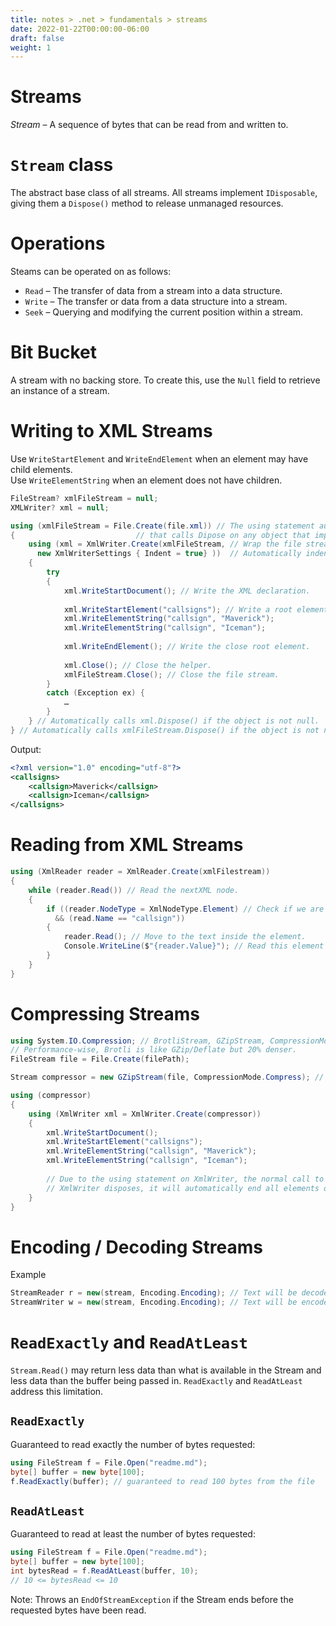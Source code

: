 ```yaml
---
title: notes > .net > fundamentals > streams
date: 2022-01-22T00:00:00-06:00
draft: false
weight: 1
---
```


# Streams
*Stream* – A sequence of bytes that can be read from and written to.

# `Stream` class
The abstract base class of all streams.
All streams implement `IDisposable`, giving them a `Dispose()` method to release unmanaged resources.

# Operations
Steams can be operated on as follows:
- `Read` – The transfer of data from a stream into a data structure.
- `Write` – The transfer or data from a data structure into a stream.
- `Seek` – Querying and modifying the current position within a stream.

# Bit Bucket
A stream with no backing store.  To create this, use the `Null` field to retrieve an instance of a stream.

# Writing to XML Streams
Use `WriteStartElement` and `WriteEndElement` when an element may have child elements.  
Use `WriteElementString` when an element does not have children.

```cs
FileStream? xmlFileStream = null;
XMLWriter? xml = null;

using (xmlFileStream = File.Create(file.xml)) // The using statement automatically generates a finally statement
{							// that calls Dipose on any object that implements IDisposable.
	using (xml = XmlWriter.Create(xmlFileStream, // Wrap the file stream in an XML writer stream helper.
	  new XmlWriterSettings { Indent = true} ))  // Automatically indent nested elements.
	{
		try 
		{
			xml.WriteStartDocument(); // Write the XML declaration.
			
			xml.WriteStartElement("callsigns"); // Write a root element.
			xml.WriteElementString("callsign", "Maverick");
			xml.WriteElementString("callsign", "Iceman");
			
			xml.WriteEndElement(); // Write the close root element.
			
			xml.Close(); // Close the helper.
			xmlFileStream.Close(); // Close the file stream.
		}
		catch (Exception ex) {
			…
		}
	} // Automatically calls xml.Dispose() if the object is not null.
} // Automatically calls xmlFileStream.Dispose() if the object is not null.
```

Output:
```xml
<?xml version="1.0" encoding="utf-8"?>
<callsigns>
	<callsign>Maverick</callsign>
	<callsign>Iceman</callsign>
</callsigns>
```

# Reading from XML Streams
```cs
using (XmlReader reader = XmlReader.Create(xmlFilestream))
{
	while (reader.Read()) // Read the nextXML node.
	{
		if ((reader.NodeType = XmlNodeType.Element) // Check if we are on an element node named "callsign".
		  && (read.Name == "callsign"))
		{
			reader.Read(); // Move to the text inside the element.
			Console.WriteLine($"{reader.Value}"); // Read this element's value.
		}
	}
}
```

# Compressing Streams
```cs
using System.IO.Compression; // BrotliStream, GZipStream, CompressionMode 
// Performance-wise, Brotli is like GZip/Deflate but 20% denser.
FileStream file = File.Create(filePath);

Stream compressor = new GZipStream(file, CompressionMode.Compress); // Compress file.

using (compressor)
{
	using (XmlWriter xml = XmlWriter.Create(compressor))
	{
		xml.WriteStartDocument();
		xml.WriteStartElement("callsigns");
		xml.WriteElementString("callsign", "Maverick");
		xml.WriteElementString("callsign", "Iceman");
		
		// Due to the using statement on XmlWriter, the normal call to WriteEndElement is not necessary.  When
		// XmlWriter disposes, it will automatically end all elements of any depth.
	}
}
```

# Encoding / Decoding Streams
Example
```cs
StreamReader r = new(stream, Encoding.Encoding); // Text will be decoded as bytes are read from the stream.
StreamWriter w = new(stream, Encoding.Encoding); // Text will be encoded as bytes are written to the stream.
```

# `ReadExactly` and `ReadAtLeast`
`Stream.Read()` may return less data than what is available in the Stream and less data than the buffer being passed in. `ReadExactly` and `ReadAtLeast` address this limitation.

## `ReadExactly`
Guaranteed to read exactly the number of bytes requested:
```cs
using FileStream f = File.Open("readme.md");
byte[] buffer = new byte[100];
f.ReadExactly(buffer); // guaranteed to read 100 bytes from the file
```

## `ReadAtLeast`
Guaranteed to read at least the number of bytes requested:
```cs
using FileStream f = File.Open("readme.md");
byte[] buffer = new byte[100];
int bytesRead = f.ReadAtLeast(buffer, 10);
// 10 <= bytesRead <= 10
```

<r>Note:</r> Throws an `EndOfStreamException` if the Stream ends before the requested bytes have been read.

